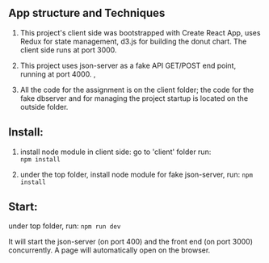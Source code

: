 ## App structure and Techniques
1. This project's client side was bootstrapped with Create React App, uses Redux for state management, d3.js for building the donut chart. The client side runs at port 3000. 

2. This project uses json-server as a fake API GET/POST end point, running at port 4000. 
, 
3. All the code for the assignment is on the client folder; the code for the fake dbserver and for managing the project startup is located on the outside folder.

## Install:
1. install node module in client side:
 go to 'client' folder run:  
`npm install` 
 
2. under the top folder, install node module for fake json-server, run: 
`npm install` 

## Start:
under top folder, run: 
`npm run dev` 

It will start the json-server (on port 400) and the front end (on port 3000) concurrently. A page will automatically open on the browser.

